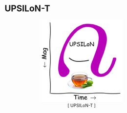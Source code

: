 # UPSILoN-T
<div align="center">
<img src="./upsilont/datasets/images/logo.png"><br/>
[ UPSILoN-T ]
</div><br>


